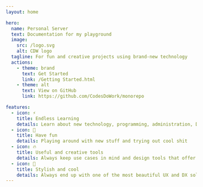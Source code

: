 ```yaml
---
layout: home

hero:
  name: Personal Server
  text: Documentation for my playground
  image:
    src: /logo.svg
    alt: CDW logo
  tagline: For fun and creative projects using brand-new technology
  actions:
    - theme: brand
      text: Get Started
      link: /Getting Started.html
    - theme: alt
      text: View on GitHub
      link: https://github.com/CodesDoWork/monorepo

features:
  - icon: ⚡️
    title: Endless Learning
    details: Learn about new technology, programming, administration, DX, UX, UI design and more...
  - icon: 🎉
    title: Have fun
    details: Playing around with new stuff and trying out cool shit
  - icon: 🔥
    title: Useful and creative tools
    details: Always keep use cases in mind and design tools that offer real benefits
  - icon: 🎀
    title: Stylish and cool
    details: Always end up with one of the most beautiful UX and DX solutions.
---
```

